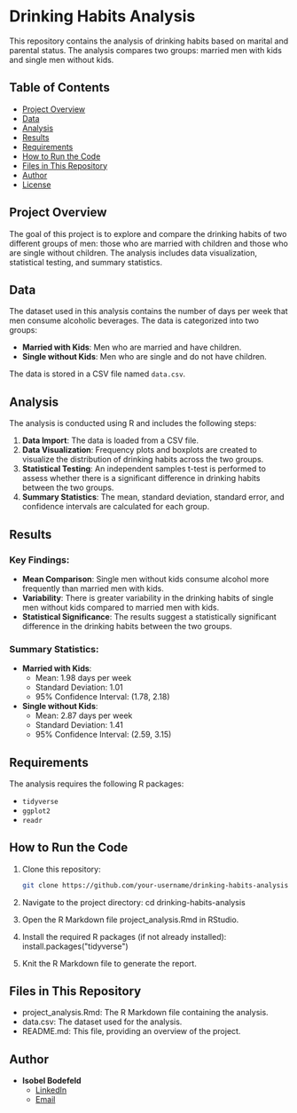 # Drinking Habits Analysis

This repository contains the analysis of drinking habits based on marital and parental status. The analysis compares two groups: married men with kids and single men without kids.

## Table of Contents
- [Project Overview](#project-overview)
- [Data](#data)
- [Analysis](#analysis)
- [Results](#results)
- [Requirements](#requirements)
- [How to Run the Code](#how-to-run-the-code)
- [Files in This Repository](#files-in-this-repository)
- [Author](#author)
- [License](#license)

## Project Overview

The goal of this project is to explore and compare the drinking habits of two different groups of men: those who are married with children and those who are single without children. The analysis includes data visualization, statistical testing, and summary statistics.

## Data

The dataset used in this analysis contains the number of days per week that men consume alcoholic beverages. The data is categorized into two groups:
- **Married with Kids**: Men who are married and have children.
- **Single without Kids**: Men who are single and do not have children.

The data is stored in a CSV file named `data.csv`.

## Analysis

The analysis is conducted using R and includes the following steps:
1. **Data Import**: The data is loaded from a CSV file.
2. **Data Visualization**: Frequency plots and boxplots are created to visualize the distribution of drinking habits across the two groups.
3. **Statistical Testing**: An independent samples t-test is performed to assess whether there is a significant difference in drinking habits between the two groups.
4. **Summary Statistics**: The mean, standard deviation, standard error, and confidence intervals are calculated for each group.

## Results

### Key Findings:
- **Mean Comparison**: Single men without kids consume alcohol more frequently than married men with kids.
- **Variability**: There is greater variability in the drinking habits of single men without kids compared to married men with kids.
- **Statistical Significance**: The results suggest a statistically significant difference in the drinking habits between the two groups.

### Summary Statistics:
- **Married with Kids**:
  - Mean: 1.98 days per week
  - Standard Deviation: 1.01
  - 95% Confidence Interval: (1.78, 2.18)
- **Single without Kids**:
  - Mean: 2.87 days per week
  - Standard Deviation: 1.41
  - 95% Confidence Interval: (2.59, 3.15)

## Requirements

The analysis requires the following R packages:
- `tidyverse`
- `ggplot2`
- `readr`

## How to Run the Code

1. Clone this repository:
   ```bash
   git clone https://github.com/your-username/drinking-habits-analysis.git
   
2. Navigate to the project directory:
   cd drinking-habits-analysis
   
3. Open the R Markdown file project_analysis.Rmd in RStudio.

4. Install the required R packages (if not already installed):
   install.packages("tidyverse")

5. Knit the R Markdown file to generate the report.

## Files in This Repository
- project_analysis.Rmd: The R Markdown file containing the analysis.
- data.csv: The dataset used for the analysis.
- README.md: This file, providing an overview of the project.

## Author

- **Isobel Bodefeld**
  - [LinkedIn](https://www.linkedin.com/in/isobelbodefeld)
  - [Email](mailto:bodefeldisobel@gmail.com)


